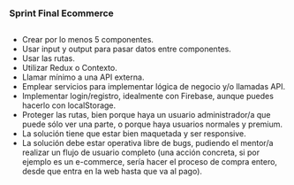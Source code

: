 ### Sprint Final Ecommerce
##
- Crear por lo menos 5 componentes.
- Usar input y output para pasar datos entre componentes.
- Usar las rutas.
- Utilizar Redux o Contexto.
- Llamar mínimo a una API externa.
- Emplear servicios para implementar lógica de negocio y/o llamadas API.
- Implementar login/registro, idealmente con Firebase, aunque puedes hacerlo con localStorage.
- Proteger las rutas, bien porque haya un usuario administrador/a que puede sólo ver una parte, o porque haya usuarios normales y premium.
- La solución tiene que estar bien maquetada y ser responsive.
- La solución debe estar operativa libre de bugs, pudiendo el mentor/a realizar un flujo de usuario completo (una acción concreta, si por ejemplo es un e-commerce, sería hacer el proceso de compra entero, desde que entra en la web hasta que va al pago).
